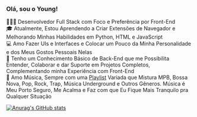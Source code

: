 

### Olá, sou o Young!

👨🏼‍💻 Desenvolvedor Full Stack com Foco e Preferência por Front-End<br/>
🎓 Atualmente, Estou Aprendendo a Criar Extensões de Navegador e Melhorando Minhas Habilidades em Python, HTML e JavaScript<br/>
💻 Amo Fazer UIs e Interfaces e Colocar um Pouco da Minha Personalidade e dos Meus Gostos Pessoais Nelas<br/>
🔧 Tenho um Conhecimento Básico de Back-End que me Possibilita Entender, Colaborar e dar Suporte em Projetos Completos, Complementando minha Experiência com Front-End<br/>
🎺 Amo Música, Sempre com uma [Playlist](https://open.spotify.com/user/31k6tt7qmnkuzuwph47wzbklvjiq/playlists) Variada que Mistura MPB, Bossa Nova, Pop, Rock, Trap, Música Underground e Outros Gêneros. Música é Meu Porto Seguro, Me Acalma e Faz com que Eu Fique Mais Tranquilo pra Qualquer Situação<br/>



[![Anurag's GitHub stats](https://github-readme-stats.vercel.app/api?username=YoungLeeS2&count_private=true&show_icons=true&theme=darcula)](https://github.com/anuraghazra/github-readme-stats)






